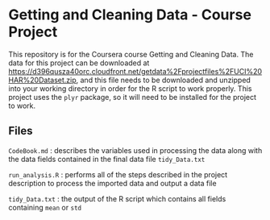 # Getting and Cleaning Data - Course Project

This repository is for the Coursera course Getting and Cleaning Data. The data for this project can be downloaded at https://d396qusza40orc.cloudfront.net/getdata%2Fprojectfiles%2FUCI%20HAR%20Dataset.zip, and this file needs to be downloaded and unzipped into your working directory in order for the R script to work properly. This project uses the `plyr` package, so it will need to be installed for the project to work.

## Files

`CodeBook.md` : describes the variables used in processing the data along with the data fields contained in the final data file `tidy_Data.txt`

`run_analysis.R` : performs all of the steps described in the project description to process the imported data and output a data file

`tidy_Data.txt` : the output of the R script which contains all fields containing `mean` or `std`